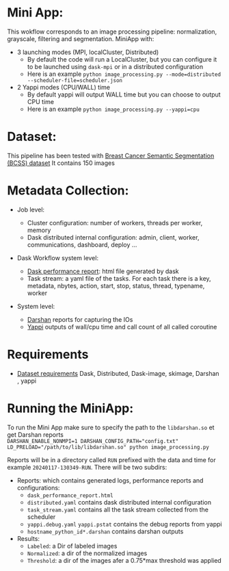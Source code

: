 # Mini App:
This wokflow corresponds to an image processing pipeline: normalization, grayscale, filtering and segmentation.
MiniApp with: ​
- 3 launching modes (MPI, localCluster, Distributed)​
     * By default the code will run a LocalCluster, but you can configure it to be launched using `dask-mpi` or in a distributed configuration
     * Here is an example `python image_processing.py --mode=distributed --scheduler-file=scheduler.json` 
- 2 Yappi modes (CPU/WALL) time​
     * By default yappi will output WALL time but you can choose to output CPU time
     * Here is an example `python image_processing.py --yappi=cpu`


# Dataset:
This pipeline has been tested with [Breast Cancer Semantic Segmentation (BCSS) dataset](https://github.com/PathologyDataScience/BCSS)
It contains 150 images 
# Metadata Collection:
  * Job level:
      *  Cluster configuration: number of workers, threads per worker, memory
      *  Dask distributed internal configuration: admin, client, worker, communications, dashboard, deploy ...

  * Dask Workflow system level:
      *  [Dask performance report](): html file generated by dask 
      *  Task stream: a yaml file of the tasks. For each task there is a key, metadata, nbytes, action, start, stop, status, thread, typename, worker  ​
  
  * System level:
      * [Darshan](https://www.mcs.anl.gov/research/projects/darshan/) reports for capturing the IOs
      * [Yappi](https://pypi.org/project/yappi/) outputs of wall/cpu time and call count of all called coroutine

# Requirements
  * [Dataset requirements](https://github.com/PathologyDataScience/BCSS/blob/master/README.md) Dask, Distributed, Dask-image, skimage, Darshan , yappi

# Running the MiniApp:

To run the Mini App make sure to specify the path to the `libdarshan.so` et get Darshan reports  
`DARSHAN_ENABLE_NONMPI=1 DARSHAN_CONFIG_PATH="config.txt" LD_PRELOAD="/path/to/lib/libdarshan.so" python image_processing.py`

Reports will be in a directory called `RUN` prefixed with the data and time for example `20240117-130349-RUN`.
There will be two subdirs:
  + Reports: which contains generated logs, performance reports and configurations:
    *  `dask_performance_report.html` 
    *  `distributed.yaml` contains dask distributed internal configuration
    *  `task_stream.yaml` contains all the task stream collected from the scheduler
    *  `yappi.debug.yaml` `yappi.pstat` contains the debug reports from yappi
    *  `hostname_python_id*.darshan` contains darshan outputs
  + Results:
    * `Labeled`: a Dir of labeled images
    * `Normalized`: a dir of the normalized images
    * `Threshold`: a dir of the images afer a 0.75*max threshold was applied
